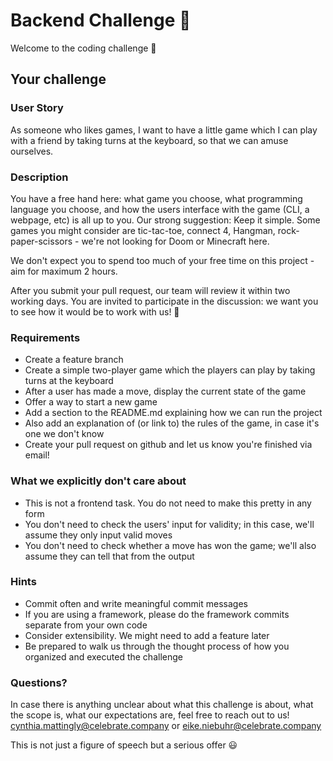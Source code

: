 # Backend Challenge :rocket:
Welcome to the coding challenge :wave:

## Your challenge

### User Story
As someone who likes games, I want to have a little game which I can play with a friend by taking turns at the keyboard, so that we can amuse ourselves.

### Description
You have a free hand here: what game you choose, what programming language you choose, and how the users interface with the game (CLI, a webpage, etc) is all up to you. Our strong suggestion: Keep it simple. Some games you might consider are tic-tac-toe, connect 4, Hangman, rock-paper-scissors - we're not looking for Doom or Minecraft here.

We don't expect you to spend too much of your free time on this project - aim for maximum 2 hours.

After you submit your pull request, our team will review it within two working days. You are invited to participate in the discussion: we want you to see how it would be to work with us! :raised_hands:

### Requirements
* Create a feature branch
* Create a simple two-player game which the players can play by taking turns at the keyboard
* After a user has made a move, display the current state of the game
* Offer a way to start a new game
* Add a section to the README.md explaining how we can run the project
* Also add an explanation of (or link to) the rules of the game, in case it's one we don't know
* Create your pull request on github and let us know you're finished via email!

### What we explicitly don't care about
* This is not a frontend task. You do not need to make this pretty in any form
* You don't need to check the users' input for validity; in this case, we'll assume they only input valid moves
* You don't need to check whether a move has won the game; we'll also assume they can tell that from the output

### Hints
* Commit often and write meaningful commit messages
* If you are using a framework, please do the framework commits separate from your own code
* Consider extensibility. We might need to add a feature later
* Be prepared to walk us through the thought process of how you organized and executed the challenge

### Questions?
In case there is anything unclear about what this challenge is about, what the scope is, what our expectations are, feel free to reach out to us! cynthia.mattingly@celebrate.company or eike.niebuhr@celebrate.company

This is not just a figure of speech but a serious offer :smiley:
